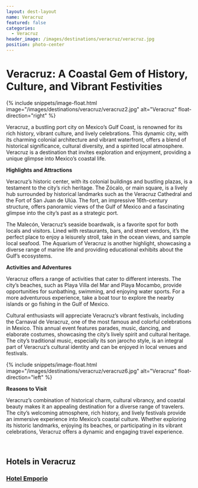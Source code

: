 ```yaml
---
layout: dest-layout
name: Veracruz
featured: false
categories:
  - Veracruz
header_image: /images/destinations/veracruz/veracruz.jpg
position: photo-center
---
```

# **Veracruz: A Coastal Gem of History, Culture, and Vibrant Festivities**

{% include snippets/image-float.html image="/images/destinations/veracruz/veracruz2.jpg" alt="Veracruz" float-direction="right" %}

Veracruz, a bustling port city on Mexico’s Gulf Coast, is renowned for its rich history, vibrant culture, and lively celebrations. This dynamic city, with its charming colonial architecture and vibrant waterfront, offers a blend of historical significance, cultural diversity, and a spirited local atmosphere. Veracruz is a destination that invites exploration and enjoyment, providing a unique glimpse into Mexico’s coastal life.

**Highlights and Attractions**

Veracruz’s historic center, with its colonial buildings and bustling plazas, is a testament to the city’s rich heritage. The Zócalo, or main square, is a lively hub surrounded by historical landmarks such as the Veracruz Cathedral and the Fort of San Juan de Ulúa. The fort, an impressive 16th-century structure, offers panoramic views of the Gulf of Mexico and a fascinating glimpse into the city’s past as a strategic port.

The Malecón, Veracruz’s seaside boardwalk, is a favorite spot for both locals and visitors. Lined with restaurants, bars, and street vendors, it’s the perfect place to enjoy a leisurely stroll, take in the ocean views, and sample local seafood. The Aquarium of Veracruz is another highlight, showcasing a diverse range of marine life and providing educational exhibits about the Gulf’s ecosystems.

**Activities and Adventures**

Veracruz offers a range of activities that cater to different interests. The city’s beaches, such as Playa Villa del Mar and Playa Mocambo, provide opportunities for sunbathing, swimming, and enjoying water sports. For a more adventurous experience, take a boat tour to explore the nearby islands or go fishing in the Gulf of Mexico.

Cultural enthusiasts will appreciate Veracruz’s vibrant festivals, including the Carnaval de Veracruz, one of the most famous and colorful celebrations in Mexico. This annual event features parades, music, dancing, and elaborate costumes, showcasing the city’s lively spirit and cultural heritage. The city’s traditional music, especially its son jarocho style, is an integral part of Veracruz’s cultural identity and can be enjoyed in local venues and festivals.

{% include snippets/image-float.html image="/images/destinations/veracruz/veracruz6.jpg" alt="Veracruz" float-direction="left" %}

**Reasons to Visit**

Veracruz’s combination of historical charm, cultural vibrancy, and coastal beauty makes it an appealing destination for a diverse range of travelers. The city’s welcoming atmosphere, rich history, and lively festivals provide an immersive experience into Mexico’s coastal culture. Whether exploring its historic landmarks, enjoying its beaches, or participating in its vibrant celebrations, Veracruz offers a dynamic and engaging travel experience.

&nbsp;  
## Hotels in Veracruz

<section class='grid'>
<div class="col-3_sm-4_xs-6 padded-1">
    <a href="/hotels/emporio">
        <div class="bg-image square" style="background-image:url('/images/hotels/emporio/emporio3.jpg')">  </div>
        <h3 class='center'>Hotel Emporio</h3>        
    </a>  
</div>

</section>